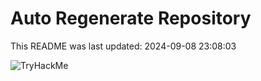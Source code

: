 # Auto Regenerate Repository

This README was last updated: 2024-09-08 23:08:03

 ![TryHackMe](https://tryhackme.com/badge/533634)